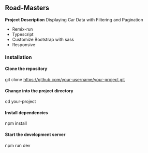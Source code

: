 ## Road-Masters

**Project Description**
Displaying Car Data with Filtering and Pagination

- Remix-run
- Typescript
- Customize Bootstrap with sass
- Responsive

### Installation

#### Clone the repository

git clone https://github.com/your-username/your-project.git

#### Change into the project directory

cd your-project

#### Install dependencies

npm install

#### Start the development server

npm run dev

